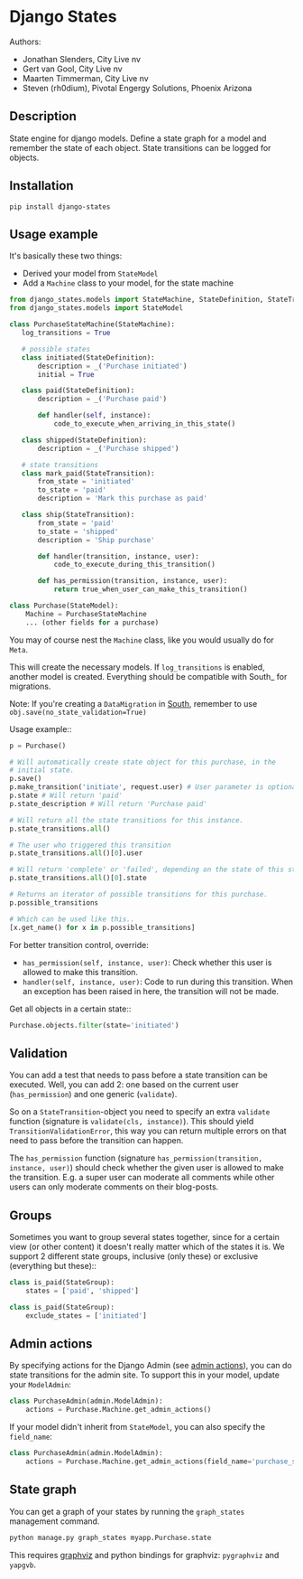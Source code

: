 Django States
=============

Authors:

* Jonathan Slenders, City Live nv
* Gert van Gool, City Live nv
* Maarten Timmerman, City Live nv
* Steven (rh0dium), Pivotal Engergy Solutions, Phoenix Arizona

Description
-----------

State engine for django models. Define a state graph for a model and
remember the state of each object.  State transitions can be logged for
objects.

Installation
-------------

```
pip install django-states
```

Usage example
-------------

It's basically these two things:

* Derived your model from `StateModel`
* Add a `Machine` class to your model, for the state machine


```python
from django_states.models import StateMachine, StateDefinition, StateTransition
from django_states.models import StateModel

class PurchaseStateMachine(StateMachine):
   log_transitions = True

   # possible states
   class initiated(StateDefinition):
       description = _('Purchase initiated')
       initial = True

   class paid(StateDefinition):
       description = _('Purchase paid')

       def handler(self, instance):
           code_to_execute_when_arriving_in_this_state()

   class shipped(StateDefinition):
       description = _('Purchase shipped')

   # state transitions
   class mark_paid(StateTransition):
       from_state = 'initiated'
       to_state = 'paid'
       description = 'Mark this purchase as paid'

   class ship(StateTransition):
       from_state = 'paid'
       to_state = 'shipped'
       description = 'Ship purchase'

       def handler(transition, instance, user):
           code_to_execute_during_this_transition()

       def has_permission(transition, instance, user):
           return true_when_user_can_make_this_transition()

class Purchase(StateModel):
    Machine = PurchaseStateMachine
    ... (other fields for a purchase)
```

You may of course nest the `Machine` class, like you would usually do
for `Meta`.

This will create the necessary models. If `log_transitions` is
enabled, another model is created. Everything should be compatible with
South_ for migrations.

Note: If you're creating a `DataMigration` in [South](http://south.aeracode.org/),
remember to use `obj.save(no_state_validation=True)`


Usage example::

```python
p = Purchase()

# Will automatically create state object for this purchase, in the
# initial state.
p.save()
p.make_transition('initiate', request.user) # User parameter is optional
p.state # Will return 'paid'
p.state_description # Will return 'Purchase paid'

# Will return all the state transitions for this instance.
p.state_transitions.all()

# The user who triggered this transition
p.state_transitions.all()[0].user

# Will return 'complete' or 'failed', depending on the state of this state transition.
p.state_transitions.all()[0].state

# Returns an iterator of possible transitions for this purchase.
p.possible_transitions

# Which can be used like this..
[x.get_name() for x in p.possible_transitions]
```

For better transition control, override:

* `has_permission(self, instance, user)`:
    Check whether this user is allowed to make this transition.
* `handler(self, instance, user)`:
    Code to run during this transition. When an exception has been
    raised in here, the transition will not be made.

Get all objects in a certain state::

```python
Purchase.objects.filter(state='initiated')
```


Validation
----------

You can add a test that needs to pass before a state transition can be
executed. Well, you can add 2: one based on the current user
(`has_permission`) and one generic (`validate`).

So on a `StateTransition`-object you need to specify an extra `validate`
function (signature is `validate(cls, instance)`). This should yield
`TransitionValidationError`, this way you can return multiple errors on
that need to pass before the transition can happen.

The `has_permission` function (signature `has_permission(transition,
instance, user)`) should check whether the given user is allowed to make the
transition. E.g. a super user can moderate all comments while other users can
only moderate comments on their blog-posts.

Groups
------

Sometimes you want to group several states together, since for a certain view
(or other content) it doesn't really matter which of the states it is. We
support 2 different state groups, inclusive (only these) or exclusive
(everything but these)::

```python
class is_paid(StateGroup):
    states = ['paid', 'shipped']

class is_paid(StateGroup):
    exclude_states = ['initiated']
```

Admin actions
-------------

By specifying actions for the Django Admin
(see [admin actions](http://docs.djangoproject.com/en/dev/ref/contrib/admin/actions/)), you can do
state transitions for the admin site. To support this in your model, update
your `ModelAdmin`:

```python
class PurchaseAdmin(admin.ModelAdmin):
    actions = Purchase.Machine.get_admin_actions()
```

If your model didn't inherit from `StateModel`, you can also specify the
`field_name`:

```python
class PurchaseAdmin(admin.ModelAdmin):
    actions = Purchase.Machine.get_admin_actions(field_name='purchase_state')
```

State graph
-----------

You can get a graph of your states by running the ``graph_states`` management
command.

```sh
python manage.py graph_states myapp.Purchase.state
```

This requires [graphviz](http://graphviz.org) and python bindings for
graphviz: `pygraphviz` and `yapgvb`.
